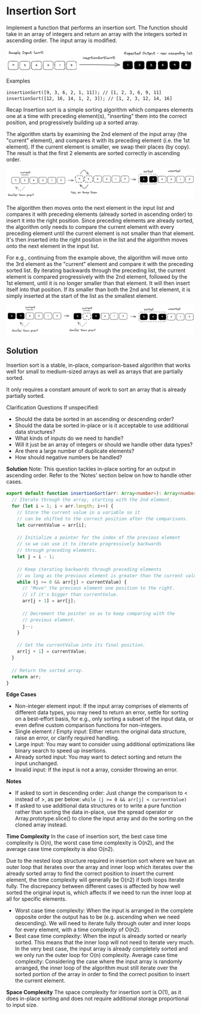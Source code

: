 # Insertion Sort

Implement a function that performs an insertion sort. The function should take in an array of integers and return an array with the integers sorted in ascending order. The input array is modified.

![alt text](image.png)

Examples

```
insertionSort([9, 3, 6, 2, 1, 11]); // [1, 2, 3, 6, 9, 11]
insertionSort([12, 16, 14, 1, 2, 3]); // [1, 2, 3, 12, 14, 16]
```

Recap
Insertion sort is a simple sorting algorithm which compares elements one at a time with preceding element(s), "inserting" them into the correct position, and progressively building up a sorted array.

The algorithm starts by examining the 2nd element of the input array (the "current" element), and compares it with its preceding element (i.e. the 1st element). If the current element is smaller, we swap their places (by copy). The result is that the first 2 elements are sorted correctly in ascending order.

![alt text](image-1.png)

The algorithm then moves onto the next element in the input list and compares it with preceding elements (already sorted in ascending order) to insert it into the right position. Since preceding elements are already sorted, the algorithm only needs to compare the current element with every preceding element until the current element is not smaller than that element. It's then inserted into the right position in the list and the algorithm moves onto the next element in the input list.

For e.g., continuing from the example above, the algorithm will move onto the 3rd element as the "current" element and compare it with the preceding sorted list. By iterating backwards through the preceding list, the current element is compared progressively with the 2nd element, followed by the 1st element, until it is no longer smaller than that element. It will then insert itself into that position. If its smaller than both the 2nd and 1st element, it is simply inserted at the start of the list as the smallest element.

![alt text](image-2.png)

## Solution

Insertion sort is a stable, in-place, comparison-based algorithm that works well for small to medium-sized arrays as well as arrays that are partially sorted.

It only requires a constant amount of work to sort an array that is already partially sorted.

Clarification Questions
If unspecified:

- Should the data be sorted in an ascending or descending order?
- Should the data be sorted in-place or is it acceptable to use additional data structures?
- What kinds of inputs do we need to handle?
- Will it just be an array of integers or should we handle other data types?
- Are there a large number of duplicate elements?
- How should negative numbers be handled?

**Solution**
Note: This question tackles in-place sorting for an output in ascending order. Refer to the 'Notes' section below on how to handle other cases.

```typescript
export default function insertionSort(arr: Array<number>): Array<number> {
  // Iterate through the array, starting with the 2nd element.
  for (let i = 1; i < arr.length; i++) {
    // Store the current value in a variable so it
    // can be shifted to the correct position after the comparisons.
    let currentValue = arr[i];

    // Initialize a pointer for the index of the previous element
    // so we can use it to iterate progressively backwards
    // through preceding elements.
    let j = i - 1;

    // Keep iterating backwards through preceding elements
    // as long as the previous element is greater than the current value.
    while (j >= 0 && arr[j] > currentValue) {
      // "Move" the previous element one position to the right.
      // if it's bigger than currentValue.
      arr[j + 1] = arr[j];

      // Decrement the pointer so as to keep comparing with the
      // previous element.
      j--;
    }

    // Set the currentValue into its final position.
    arr[j + 1] = currentValue;
  }

  // Return the sorted array.
  return arr;
}
```

**Edge Cases**

- Non-integer element input: If the input array comprises of elements of different data types, you may need to return an error, settle for sorting on a best-effort basis, for e.g., only sorting a subset of the input data, or even define custom comparison functions for non-integers.
- Single element / Empty input: Either return the original data structure, raise an error, or clarify required handling.
- Large input: You may want to consider using additional optimizations like binary search to speed up insertions.
- Already sorted input: You may want to detect sorting and return the input unchanged.
- Invalid input: If the input is not a array, consider throwing an error.

**Notes**

- If asked to sort in descending order: Just change the comparison to < instead of >, as per below:
  `while (j >= 0 && arr[j] < currentValue)`
- If asked to use additional data structures or to write a pure function rather than sorting the data in-place, use the spread operator or Array.prototype.slice() to clone the input array and do the sorting on the cloned array instead.

**Time Complexity**
In the case of insertion sort, the best case time complexity is O(n), the worst case time complexity is O(n2), and the average case time complexity is also O(n2).

Due to the nested loop structure required in insertion sort where we have an outer loop that iterates over the array and inner loop which iterates over the already sorted array to find the correct position to insert the current element, the time complexity will generally be O(n2) if both loops iterate fully. The discrepancy between different cases is affected by how well sorted the original input is, which affects if we need to run the inner loop at all for specific elements.

- Worst case time complexity: When the input is arranged in the complete opposite order the output has to be (e.g. ascending when we need descending). We will need to iterate fully through outer and inner loops for every element, with a time complexity of O(n2).
- Best case time complexity: When the input is already sorted or nearly sorted. This means that the inner loop will not need to iterate very much. In the very best case, the input array is already completely sorted and we only run the outer loop for O(n) complexity.
  Average case time complexity: Considering the case where the input array is randomly arranged, the inner loop of the algorithm must still iterate over the sorted portion of the array in order to find the correct position to insert the current element.

**Space Complexity**
The space complexity for insertion sort is O(1), as it does in-place sorting and does not require additional storage proportional to input size.
